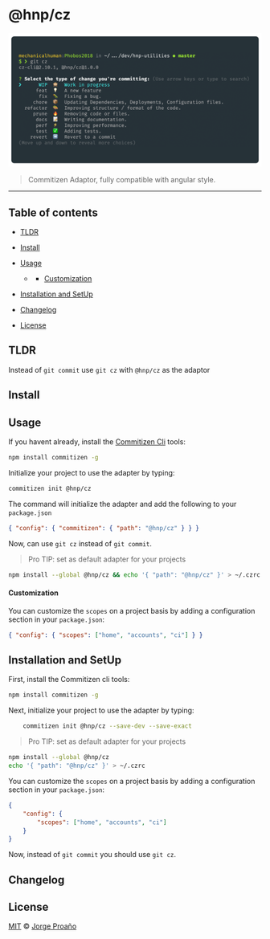 # @hnp/cz

![hero](hero.png)

> Commitizen Adaptor, fully compatible with angular style.

---

## Table of contents

-   [TLDR](#tldr)

-   [Install](#install)

-   [Usage](#usage)

    -   -   [Customization](#customization)

-   [Installation and SetUp](#installation-and-setup)

-   [Changelog](#changelog)

-   [License](#license)

## TLDR

Instead of `git commit` use `git cz` with `@hnp/cz` as the adaptor

## Install

## Usage

If you havent already, install the [Commitizen Cli](commitizen/cz-cli) tools:

```bash
npm install commitizen -g
```

Initialize your project to use the adapter by typing:

```bash
commitizen init @hnp/cz
```

The command will initialize the adapter and add the following to your `package.json`

```json
{ "config": { "commitizen": { "path": "@hnp/cz" } } }
```

Now, can use `git cz` instead of `git commit`.

> Pro TIP: set as default adapter for your projects

```bash
npm install --global @hnp/cz && echo '{ "path": "@hnp/cz" }' > ~/.czrc
```

#### Customization

You can customize the `scopes` on a project basis by adding a configuration section in your `package.json`:

```json
{ "config": { "scopes": ["home", "accounts", "ci"] } }
```

## Installation and SetUp

First, install the Commitizen cli tools:

```sh
npm install commitizen -g
```

Next, initialize your project to use the adapter by typing:

```bash
    commitizen init @hnp/cz --save-dev --save-exact
```

> Pro TIP: set as default adapter for your projects

```bash
npm install --global @hnp/cz
echo '{ "path": "@hnp/cz" }' > ~/.czrc
```

You can customize the `scopes` on a project basis by adding a configuration section in your `package.json`:

```json
{
    "config": {
        "scopes": ["home", "accounts", "ci"]
    }
}
```

Now, instead of `git commit` you should use `git cz`.

## Changelog

## License

[MIT](LICENSE) © [Jorge Proaño](https://www.hidden-node-problem.com)
